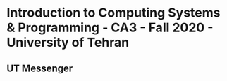 <h1> Introduction to Computing Systems & Programming - CA3 - Fall 2020 - University of Tehran </h1>
<h2>  UT Messenger </h2>
